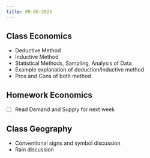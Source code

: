 ```yaml
---
title: 09-08-2023
---
```


## Class Economics
- Deductive Method
- Inductive Method
- Statistical Methods, Sampling, Analysis of Data
- Example explanation of deduction/inductive method
- Pros and Cons of both method

## Homework Economics
- [ ] Read Demand and Supply for next week

## Class Geography
- Conventional signs and symbol discussion
- Rain discussion

